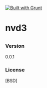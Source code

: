 [![Built with Grunt](https://cdn.gruntjs.com/builtwith.png)](http://gruntjs.com/)
# nvd3
## 
### Version
0.0.1

### License
[BSD]
